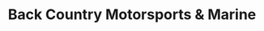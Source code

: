 ---
title: "Back Country Motorsports & Marine"
url: /wawa/back-country-motorsports-and-marine/
shop: atv
---